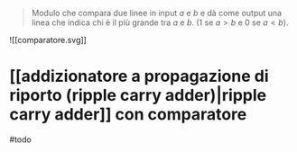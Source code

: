 > Modulo che compara due linee in input $a$ e $b$ e dà come output una linea che indica chi è il più grande tra $a$ e $b$. (1 se $a>b$ e 0 se $a<b$).

![[comparatore.svg]]
# [[addizionatore a propagazione di riporto (ripple carry adder)|ripple carry adder]] con comparatore
#todo